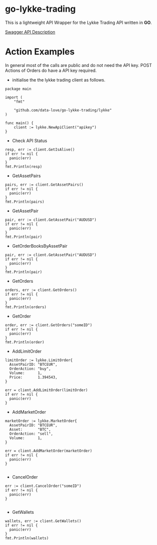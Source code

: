 # go-lykke-trading

This is a lightweight API Wrapper for the Lykke Trading API written in __GO__.

[Swagger API Description](https://hft-api.lykke.com/swagger/ui/#/)

# Action Examples

In general most of the calls are public and do not need the API key. POST Actions of Orders do have a API key required.

- initialise the the lykke trading client as follows.

```
package main

import (
	"fmt"

	"github.com/data-love/go-lykke-trading/lykke"
)

func main() {
	client := lykke.NewApiClient("apikey")
}
```

- Check API Status

```
resp, err := client.GetIsAlive()
if err != nil {
  panic(err)
}
fmt.Println(resp)
```

- GetAssetPairs

```
pairs, err := client.GetAssetPairs()
if err != nil {
  panic(err)
}
fmt.Println(pairs)

```

- GetAssetPair

```
pair, err := client.GetAssetPair("AUDUSD")
if err != nil {
  panic(err)
}
fmt.Println(pair)

```

- GetOrderBooksByAssetPair

```
pair, err := client.GetAssetPair("AUDUSD")
if err != nil {
  panic(err)
}
fmt.Println(pair)

```

- GetOrders

```
orders, err := client.GetOrders()
if err != nil {
  panic(err)
}
fmt.Println(orders)

```

- GetOrder

```
order, err := client.GetOrders("someID")
if err != nil {
  panic(err)
}
fmt.Println(order)

```

- AddLimitOrder

```
limitOrder := lykke.LimitOrder{
  AssetPairID: "BTCEUR",
  OrderAction: "buy",
  Volume:      1,
  Price:       1.394543,
}

err = client.AddLimitOrder(limitOrder)
if err != nil {
  panic(err)
}

```

- AddMarketOrder

```
marketOrder := lykke.MarketOrder{
  AssetPairID: "BTCEUR",
  Asset:       "BTC",
  OrderAction: "sell",
  Volume:      1,
}

err = client.AddMarketOrder(marketOrder)
if err != nil {
  panic(err)
}


```

- CancelOrder

```
err := client.CancelOrder("someID")
if err != nil {
  panic(err)
}


```

- GetWallets

```
wallets, err := client.GetWallets()
if err != nil {
  panic(err)
}
fmt.Println(wallets)
```
